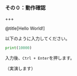 ### その０：動作確認

+++

@title[Hello World!]

以下のように入力してください。

```python
print(10000)
```

入力後、`Ctrl + Enter`を押します。

（実演します）